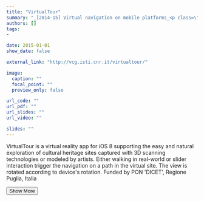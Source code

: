 ```yaml
---
title: "VirtualTour"
summary: "_[2014-15] Virtual navigation on mobile platforms_<p class=\"summary\">VirtualTour is a virtual reality app for iOS 8 supporting the easy and natural exploration of cultural heritage sites captured with 3D scanning technologies or modeled by artists. Either walking in real-world or slider interaction trigger the navigation on a path in the virtual site. The view is rotated according to device's rotation. Funded by PON 'DICET', Regione Puglia, Italia</p>"
authors: []
tags: 
- 

date: 2015-01-01
show_date: false

external_link: "http://vcg.isti.cnr.it/virtualtour/"

image:
  caption: ""
  focal_point: ""
  preview_only: false

url_code: ""
url_pdf: ""
url_slides: ""
url_video: ""

slides: ""
---
```

<p>VirtualTour is a virtual reality app for iOS 8 supporting the easy and natural exploration of cultural heritage sites captured with 3D scanning technologies or modeled by artists. Either walking in real-world or slider interaction trigger the navigation on a path in the virtual site. The view is rotated according to device's rotation. Funded by PON 'DICET', Regione Puglia, Italia</p>
<button onclick="console.log('a')">Show More</button>
